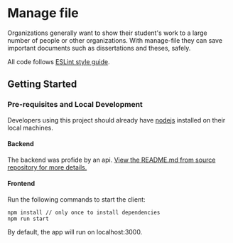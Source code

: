 # Manage file

Organizations generally want to show their student's work to a large number of people or other organizations. With manage-file they can save important documents such as dissertations and theses, safely.

All code follows [ESLint style guide](https://eslint.org/docs/latest/rules/). 



## Getting Started

### Pre-requisites and Local Development 
Developers using this project should already have [nodejs](https://nodejs.org) installed on their local machines.

#### Backend

The backend was profide by an api. [View the README.md from source repository for more details.](https://github.com/fokouarnaud/manage-file-api-express)


#### Frontend

Run the following commands to start the client: 
```
npm install // only once to install dependencies
npm run start 
```

By default, the app will run on localhost:3000. 


